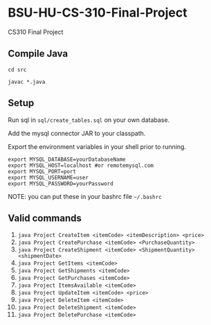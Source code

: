 # BSU-HU-CS-310-Final-Project
CS310 Final Project

## Compile Java
`cd src`

`javac *.java`

## Setup
Run sql in `sql/create_tables.sql` on your own database.

Add the mysql connector JAR to your classpath.

Export the environment variables in your shell prior to running.
````
export MYSQL_DATABASE=yourDatabaseName
export MYSQL_HOST=localhost #or remotemysql.com
export MYSQL_PORT=port
export MYSQL_USERNAME=user
export MYSQL_PASSWORD=yourPassword
````

NOTE: you can put these in your bashrc file ``~/.bashrc``

## Valid commands
1. `java Project CreateItem <itemCode> <itemDescription> <price>`
2. `java Project CreatePurchase <itemCode> <PurchaseQuantity>`
3. `java Project CreateShipment <itemCode> <ShipmentQuantity> <shipmentDate>`
4. `java Project GetItems <itemCode>`
5. `java Project GetShipments <itemCode>`
6. `java Project GetPurchases <itemCode>`
7. `java Project ItemsAvailable <itemCode>`
8. `java Project UpdateItem <itemCode> <price>`
9. `java Project DeleteItem <itemCode>`
10. `java Project DeleteShipment <itemCode>`
11. `java Project DeletePurchase <itemCode>`

